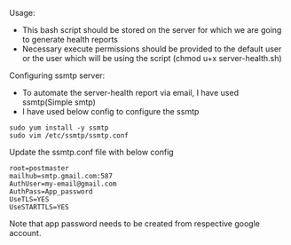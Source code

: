 
Usage:
- This bash script should be stored on the server for which we are going to generate health reports
- Necessary execute permissions should be provided to the default user or the user which will be using the script
(chmod u+x server-health.sh)

Configuring ssmtp server:
- To automate the server-health report via email, I have used ssmtp(Simple smtp)
- I have used below config to configure the ssmtp 
```
sudo yum install -y ssmtp
sudo vim /etc/ssmtp/ssmtp.conf
```

Update the ssmtp.conf file with below config
```
root=postmaster
mailhub=smtp.gmail.com:587
AuthUser=my-email@gmail.com
AuthPass=App_password
UseTLS=YES
UseSTARTTLS=YES
```
Note that app password needs to be created from respective google account.

